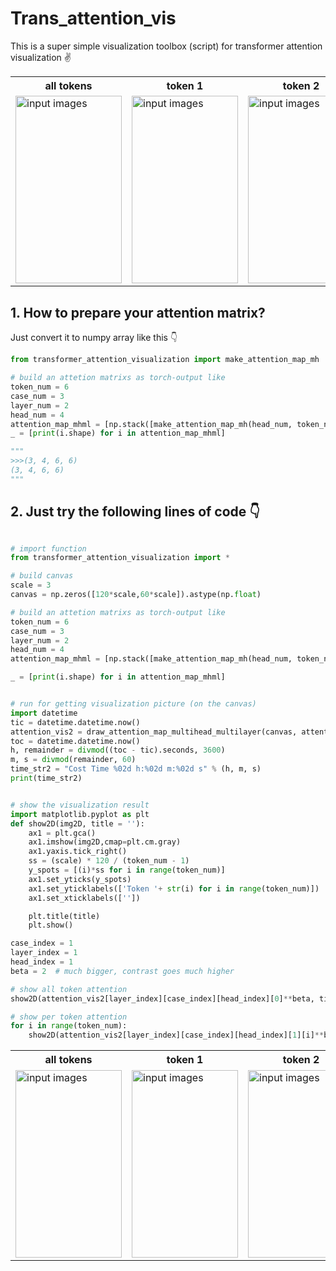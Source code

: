 # Trans_attention_vis
This is a super simple visualization toolbox (script) for transformer attention visualization ✌

<table>

<!-- Line 1: Original Input -->
<tr>
    <th>all tokens</th>
    <th>token 1</th>
    <th>token 2</th>
    <th>token 3</th>
    <th>···</th>
</tr>
    
<tr>
    <td><img src="https://github.com/WAMAWAMA/trans_attention_vis/blob/main/pic/all.jpg" height="300" width="170" alt="input images"></td>
    <td><img src="https://github.com/WAMAWAMA/trans_attention_vis/blob/main/pic/1.jpg" height="300" width="170" alt="input images"></td>
    <td><img src="https://github.com/WAMAWAMA/trans_attention_vis/blob/main/pic/2.jpg" height="300" width="170" alt="input images"></td>
    <td><img src="https://github.com/WAMAWAMA/trans_attention_vis/blob/main/pic/3.jpg" height="300" width="170" alt="input images"></td>
        <th>···</th>
</tr>

</table>

## 1. How to prepare your attention matrix?
Just convert it to numpy array like this 👇
```python
from transformer_attention_visualization import make_attention_map_mh

# build an attetion matrixs as torch-output like
token_num = 6
case_num = 3
layer_num = 2
head_num = 4
attention_map_mhml = [np.stack([make_attention_map_mh(head_num, token_num)]*case_num, 0) for _ in range(layer_num)] # 4cases' 3 layers attention, with 3 head per layer( 每个case相同）
_ = [print(i.shape) for i in attention_map_mhml]

"""
>>>(3, 4, 6, 6)
(3, 4, 6, 6)
"""

```

## 2. Just try the following lines of code 👇
```python

# import function
from transformer_attention_visualization import *

# build canvas
scale = 3
canvas = np.zeros([120*scale,60*scale]).astype(np.float)

# build an attetion matrixs as torch-output like
token_num = 6
case_num = 3
layer_num = 2
head_num = 4
attention_map_mhml = [np.stack([make_attention_map_mh(head_num, token_num)]*case_num, 0) for _ in range(layer_num)] # 4cases' 3 layers attention, with 3 head per layer( 每个case相同）

_ = [print(i.shape) for i in attention_map_mhml]


# run for getting visualization picture (on the canvas)
import datetime
tic = datetime.datetime.now()
attention_vis2 = draw_attention_map_multihead_multilayer(canvas, attention_map_mhml, line_width=0.007)
toc = datetime.datetime.now()
h, remainder = divmod((toc - tic).seconds, 3600)
m, s = divmod(remainder, 60)
time_str2 = "Cost Time %02d h:%02d m:%02d s" % (h, m, s)
print(time_str2)


# show the visualization result
import matplotlib.pyplot as plt
def show2D(img2D, title = ''):
    ax1 = plt.gca()
    ax1.imshow(img2D,cmap=plt.cm.gray)
    ax1.yaxis.tick_right()
    ss = (scale) * 120 / (token_num - 1)
    y_spots = [(i)*ss for i in range(token_num)]
    ax1.set_yticks(y_spots)
    ax1.set_yticklabels(['Token '+ str(i) for i in range(token_num)])
    ax1.set_xticklabels([''])

    plt.title(title)
    plt.show()

case_index = 1
layer_index = 1
head_index = 1
beta = 2  # much bigger, contrast goes much higher

# show all token attention
show2D(attention_vis2[layer_index][case_index][head_index][0]**beta, title='case%d layer%d head%d all token'%(case_index, layer_index,head_index))

# show per token attention
for i in range(token_num):
    show2D(attention_vis2[layer_index][case_index][head_index][1][i]**beta, title='case%d layer%d head%d token%d'%(case_index, layer_index,head_index, i))


```
<table>

<!-- Line 1: Original Input -->
<tr>
    <th>all tokens</th>
    <th>token 1</th>
    <th>token 2</th>
    <th>token 3</th>
    <th>···</th>
</tr>
    
<tr>
    <td><img src="https://github.com/WAMAWAMA/trans_attention_vis/blob/main/pic/all.jpg" height="300" width="170" alt="input images"></td>
    <td><img src="https://github.com/WAMAWAMA/trans_attention_vis/blob/main/pic/1.jpg" height="300" width="170" alt="input images"></td>
    <td><img src="https://github.com/WAMAWAMA/trans_attention_vis/blob/main/pic/2.jpg" height="300" width="170" alt="input images"></td>
    <td><img src="https://github.com/WAMAWAMA/trans_attention_vis/blob/main/pic/3.jpg" height="300" width="170" alt="input images"></td>
        <th>···</th>
</tr>

</table>
